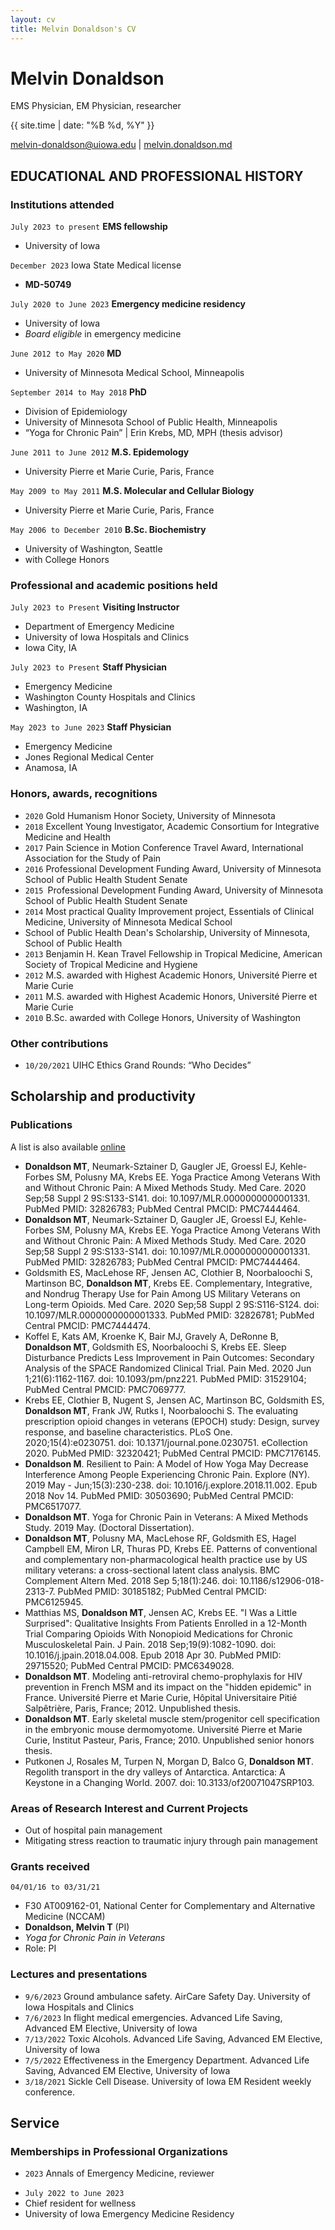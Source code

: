 ```yaml
---
layout: cv
title: Melvin Donaldson's CV
---
```

# Melvin Donaldson
EMS Physician, EM Physician, researcher

{{ site.time | date: "%B %d, %Y" }}

<div id="webaddress">
<a href="melvin-donaldson@uiowa.edu">melvin-donaldson@uiowa.edu</a>
| <a href="melvin.donaldson.md">melvin.donaldson.md</a>
</div>


## EDUCATIONAL AND PROFESSIONAL HISTORY


### Institutions attended

`July 2023 to present`
__EMS fellowship__
- University of Iowa

`December 2023`
Iowa State Medical license
- __MD-50749__
  
`July 2020 to June 2023`
__Emergency medicine residency__
- University of Iowa
- _Board eligible_ in emergency medicine

`June 2012 to May 2020`
__MD__
- University of Minnesota Medical School, Minneapolis

`September 2014 to May 2018`
__PhD__
- Division of Epidemiology
- University of Minnesota School of Public Health, Minneapolis
- “Yoga for Chronic Pain”
| Erin Krebs, MD, MPH (thesis advisor)

`June 2011 to June 2012`
__M.S. Epidemology__
- University Pierre et Marie Curie, Paris, France

`May 2009 to May 2011`
__M.S. Molecular and Cellular Biology__
- University Pierre et Marie Curie, Paris, France

`May 2006 to December 2010`
__B.Sc. Biochemistry__
- University of Washington, Seattle
- with College Honors


### Professional and academic positions held

`July 2023 to Present`
__Visiting Instructor__
- Department of Emergency Medicine
- University of Iowa Hospitals and Clinics
- Iowa City, IA

`July 2023 to Present`
__Staff Physician__
- Emergency Medicine
- Washington County Hospitals and Clinics
- Washington, IA

`May 2023 to June 2023`
__Staff Physician__
- Emergency Medicine
- Jones Regional Medical Center
- Anamosa, IA


### Honors, awards, recognitions

- `2020` Gold Humanism Honor Society, University of Minnesota
- `2018` Excellent Young Investigator, Academic Consortium for Integrative Medicine and
Health
- `2017` Pain Science in Motion Conference Travel Award, International Association for
the Study of Pain
- `2016` Professional Development Funding Award, University of Minnesota School of
Public Health Student Senate
- `2015 `Professional Development Funding Award, University of Minnesota School of
Public Health Student Senate
- `2014` Most practical Quality Improvement project, Essentials of Clinical Medicine,
University of Minnesota Medical School 
- School of Public Health Dean's Scholarship, University of Minnesota, School of
Public Health
- `2013` Benjamin H. Kean Travel Fellowship in Tropical Medicine, American Society of
Tropical Medicine and Hygiene
- `2012` M.S. awarded with Highest Academic Honors, Université Pierre et Marie Curie
- `2011` M.S. awarded with Highest Academic Honors, Université Pierre et Marie Curie
- `2010` B.Sc. awarded with College Honors, University of Washington

<!--## Teaching

### Teaching assignments

### Students supervised
-->
### Other contributions
- `10/20/2021` UIHC Ethics Grand Rounds: “Who Decides”
<!--(Institutional conferences, grand rounds, journal clubs)-->
<!--(local and regional CME talks)-->

<!--(teaching committees) (counseling) (national education related presentations) (formal study to improve teaching abilities) (current research concerning teaching)-->


## Scholarship and productivity

### Publications

A list is also available [online](https://scholar.google.com/citations?user=YhxVpikAAAAJ)

- __Donaldson MT__, Neumark-Sztainer D, Gaugler JE, Groessl EJ, Kehle-Forbes SM, Polusny MA, Krebs EE. Yoga Practice Among Veterans With and Without Chronic Pain: A Mixed Methods Study. Med Care. 2020 Sep;58 Suppl 2 9S:S133-S141. doi: 10.1097/MLR.0000000000001331. PubMed PMID: 32826783; PubMed Central PMCID: PMC7444464.
- __Donaldson MT__, Neumark-Sztainer D, Gaugler JE, Groessl EJ, Kehle-Forbes SM, Polusny MA, Krebs EE. Yoga Practice Among Veterans With and Without Chronic Pain: A Mixed Methods Study. Med Care. 2020 Sep;58 Suppl 2 9S:S133-S141. doi: 10.1097/MLR.0000000000001331. PubMed PMID: 32826783; PubMed Central PMCID: PMC7444464.
- Goldsmith ES, MacLehose RF, Jensen AC, Clothier B, Noorbaloochi S, Martinson BC, __Donaldson MT__, Krebs EE. Complementary, Integrative, and Nondrug Therapy Use for Pain Among US Military Veterans on Long-term Opioids. Med Care. 2020 Sep;58 Suppl 2 9S:S116-S124. doi: 10.1097/MLR.0000000000001333. PubMed PMID: 32826781; PubMed Central PMCID: PMC7444474.
- Koffel E, Kats AM, Kroenke K, Bair MJ, Gravely A, DeRonne B, __Donaldson MT__, Goldsmith ES, Noorbaloochi S, Krebs EE. Sleep Disturbance Predicts Less Improvement in Pain Outcomes: Secondary Analysis of the SPACE Randomized Clinical Trial. Pain Med. 2020 Jun 1;21(6):1162-1167. doi: 10.1093/pm/pnz221. PubMed PMID: 31529104; PubMed Central PMCID: PMC7069777.
- Krebs EE, Clothier B, Nugent S, Jensen AC, Martinson BC, Goldsmith ES, __Donaldson MT__, Frank JW, Rutks I, Noorbaloochi S. The evaluating prescription opioid changes in veterans (EPOCH) study: Design, survey response, and baseline characteristics. PLoS One. 2020;15(4):e0230751. doi: 10.1371/journal.pone.0230751. eCollection 2020. PubMed PMID: 32320421; PubMed Central PMCID: PMC7176145.
- __Donaldson M__. Resilient to Pain: A Model of How Yoga May Decrease Interference Among People Experiencing Chronic Pain. Explore (NY). 2019 May - Jun;15(3):230-238. doi: 10.1016/j.explore.2018.11.002. Epub 2018 Nov 14. PubMed PMID: 30503690; PubMed Central PMCID: PMC6517077.
- __Donaldson MT__. Yoga for Chronic Pain in Veterans: A Mixed Methods Study. 2019 May. (Doctoral Dissertation).
- __Donaldson MT__, Polusny MA, MacLehose RF, Goldsmith ES, Hagel Campbell EM, Miron LR, Thuras PD, Krebs EE. Patterns of conventional and complementary non-pharmacological health practice use by US military veterans: a cross-sectional latent class analysis. BMC Complement Altern Med. 2018 Sep 5;18(1):246. doi: 10.1186/s12906-018-2313-7. PubMed PMID: 30185182; PubMed Central PMCID: PMC6125945.
- Matthias MS, __Donaldson MT__, Jensen AC, Krebs EE. "I Was a Little Surprised": Qualitative Insights From Patients Enrolled in a 12-Month Trial Comparing Opioids With Nonopioid Medications for Chronic Musculoskeletal Pain. J Pain. 2018 Sep;19(9):1082-1090. doi: 10.1016/j.jpain.2018.04.008. Epub 2018 Apr 30. PubMed PMID: 29715520; PubMed Central PMCID: PMC6349028.
- __Donaldson MT__. Modeling anti-retroviral chemo-prophylaxis for HIV prevention in French MSM and its impact on the "hidden epidemic" in France. Université Pierre et Marie Curie, Hôpital Universitaire Pitié Salpêtrière, Paris, France; 2012. Unpublished thesis.
- __Donaldson MT__. Early skeletal muscle stem/progenitor cell specification in the embryonic mouse dermomyotome. Université Pierre et Marie Curie, Institut Pasteur, Paris, France; 2010. Unpublished senior honors thesis.
- Putkonen J, Rosales M, Turpen N, Morgan D, Balco G, __Donaldson MT__. Regolith transport in the dry valleys of Antarctica. Antarctica: A Keystone in a Changing World. 2007. doi: 10.3133/of20071047SRP103.

### Areas of Research Interest and Current Projects

- Out of hospital pain management
- Mitigating stress reaction to traumatic injury through pain management

<!--### Published reviews of scholarship-->


### Grants received
`04/01/16 to 03/31/21 `
- F30 AT009162-01, National Center for Complementary and Alternative Medicine
(NCCAM)
- __Donaldson, Melvin T__ (PI)
- _Yoga for Chronic Pain in Veterans_
- Role: PI

### Lectures and presentations
- `9/6/2023` Ground ambulance safety. AirCare Safety Day. University of Iowa Hospitals and Clinics
- `7/6/2023` In flight medical emergencies. Advanced Life Saving, Advanced EM Elective, University of Iowa
- `7/13/2022` Toxic Alcohols. Advanced Life Saving, Advanced EM Elective,
University of Iowa
- `7/5/2022` Effectiveness in the Emergency Department. Advanced Life Saving,
Advanced EM Elective, University of Iowa
- `3/18/2021` Sickle Cell Disease. University of Iowa EM Resident weekly
conference.


<!--### Pending decisions-->


## Service

### Memberships in Professional Organizations
<!--Offices held in professional organizations (least to most recent)-->
- `2023` Annals of Emergency Medicine, reviewer
<!--(Editorships)
(Review panels)
(Departmental, collegiate, university and national committees) -->
- `July 2022 to June 2023`
- Chief resident for wellness
- University of Iowa Emergency Medicine Residency

<!--
(Departmental, collegiate, university and national service positions)
(Relevant community involvement)
(Other) -->


<!--### Clinical assignments since last promotion -->



<!-- ### Footer Last updated: September 10, 2023 -->

